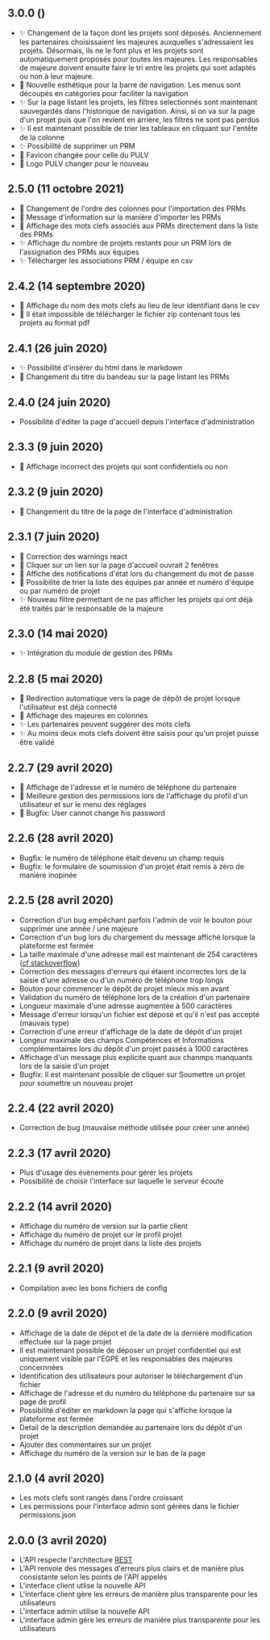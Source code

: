 ## 3.0.0 ()
* :sparkles: Changement de la façon dont les projets sont déposés. Anciennement les partenaires choisissaient les majeures auxquelles s'adressaient les projets. Désormais, ils ne le font plus et les projets sont automatiquement proposés pour toutes les majeures. Les responsables de majeure doivent ensuite faire le tri entre les projets qui sont adaptés ou non à leur majeure.
* :lipstick: Nouvelle esthétique pour la barre de navigation. Les menus sont découpés en catégories pour faciliter la navigation
* :sparkles: Sur la page listant les projets, les filtres selectionnés sont maintenant sauvegardés dans l'historique de navigation. Ainsi, si on va sur la page d'un projet puis que l'on revient en arrière, les filtres ne sont pas perdus
* :sparkles: Il est maintenant possible de trier les tableaux en cliquant sur l'entête de la colonne
* :sparkles: Possibilité de supprimer un PRM
* :lipstick: Favicon changée pour celle du PULV
* :lipstick: Logo PULV changer pour le nouveau

## 2.5.0 (11 octobre 2021)
* :lipstick: Changement de l'ordre des colonnes pour l'importation des PRMs
* :lipstick: Message d'information sur la manière d'importer les PRMs
* :lipstick: Affichage des mots clefs associés aux PRMs directement dans la liste des PRMs
* :sparkles: Affichage du nombre de projets restants pour un PRM lors de l'assignation des PRMs aux équipes
* :sparkles: Télécharger les associations PRM / équipe en csv

## 2.4.2 (14 septembre 2020)
* :bug: Affichage du nom des mots clefs au lieu de leur identifiant dans le csv
* :bug: Il était impossible de télécharger le fichier zip contenant tous les projets au format pdf

## 2.4.1 (26 juin 2020)
* :sparkles: Possibilité d'insérer du html dans le markdown
* :lipstick: Changement du titre du bandeau sur la page listant les PRMs

## 2.4.0 (24 juin 2020)
* Possibilité d'éditer la page d'accueil depuis l'interface d'administration

## 2.3.3 (9 juin 2020)
* :bug: Affichage incorrect des projets qui sont confidentiels ou non

## 2.3.2 (9 juin 2020)
* :art: Changement du titre de la page de l'interface d'administration

## 2.3.1 (7 juin 2020)
* :bug: Correction des warnings react
* :bug: Cliquer sur un lien sur la page d'accueil ouvrait 2 fenêtres
* :lipstick: Affiche des notifications d'état lors du changement du mot de passe
* :art: Possibilité de trier la liste des équipes par année et numéro d'équipe ou par numéro de projet
* :sparkles: Nouveau filtre permettant de ne pas afficher les projets qui ont déjà été traités par le responsable de la majeure

## 2.3.0 (14 mai 2020)
* :sparkles: Intégration du module de gestion des PRMs

## 2.2.8 (5 mai 2020)
* :art: Redirection automatique vers la page de dépôt de projet lorsque l'utilisateur est déjà connecté
* :lipstick: Affichage des majeures en colonnes
* :sparkles: Les partenaires peuvent suggérer des mots clefs 
* :sparkles: Au moins deux mots clefs doivent être saisis pour qu'un projet puisse être validé

## 2.2.7 (29 avril 2020)
* :lipstick: Affichage de l'adresse et le numéro de téléphone du partenaire
* :art: Meilleure gestion des permissions lors de l'affichage du profil d'un utilisateur et sur le menu des réglages
* :bug: Bugfix: User cannot change his password


## 2.2.6 (28 avril 2020)
* Bugfix: le numéro de téléphone était devenu un champ requis
* Bugfix: le formulaire de soumission d'un projet était remis à zéro de manière inopinée

## 2.2.5 (28 avril 2020)
* Correction d'un bug empêchant parfois l'admin de voir le bouton pour supprimer une année / une majeure
* Correction d'un bug lors du chargement du message affiché lorsque la plateforme est fermée
* La taille maximale d'une adresse mail est maintenant de 254 caractères ([cf stackoverflow](https://stackoverflow.com/questions/386294/what-is-the-maximum-length-of-a-valid-email-address))
* Correction des messages d'erreurs qui étaient incorrectes lors de la saisie d'une adresse ou d'un numéro de téléphone trop longs
* Bouton pour commencer le dépôt de projet mieux mis en avant
* Validation du numéro de téléphone lors de la création d'un partenaire
* Longueur maximale d'une adresse augmentée à 500 caractères
* Message d'erreur lorsqu'un fichier est déposé et qu'il n'est pas accepté (mauvais type)
* Correction d'une erreur d'affichage de la date de dépôt d'un projet
* Longeur maximale des champs Compétences et Informations complémentaires lors du dépôt d'un projet passés à 1000 caractères
* Affichage d'un message plus explicite quant aux chanmps manquants lors de la saisie d'un projet
* Bugfix: Il est maintenant possible de cliquer sur Soumettre un projet pour soumettre un nouveau projet

## 2.2.4 (22 avril 2020)
* Correction de bug (mauvaise méthode utilisée pour créer une année)

## 2.2.3 (17 avril 2020)
* Plus d'usage des évènements pour gérer les projets
* Possibilité de choisir l'interface sur laquelle le serveur écoute

## 2.2.2 (14 avril 2020)
* Affichage du numéro de version sur la partie client
* Affichage du numéro de projet sur le profil projet
* Affichage du numéro de projet dans la liste des projets

## 2.2.1 (9 avril 2020)
* Compilation avec les bons fichiers de config

## 2.2.0 (9 avril 2020)
* Affichage de la date de dépot et de la date de la dernière modification effectuée sur la page projet
* Il est maintenant possible de déposer un projet confidentiel qui est uniquement visible par l'EGPE et les responsables des majeures concernnées
* Identification des utilisateurs pour autoriser le téléchargement d'un fichier
* Affichage de l'adresse et du numéro du téléphone du partenaire sur sa page de profil
* Possibilité d'éditer en markdown la page qui s'affiche lorsque la plateforme est fermée
* Detail de la description demandée au partenaire lors du dépôt d'un projet
* Ajouter des commentaires sur un projet
* Affichage du numéro de la version sur le bas de la page

## 2.1.0 (4 avril 2020)
* Les mots clefs sont rangés dans l'ordre croissant
* Les permissions pour l'interface admin sont gérées dans le fichier permissions.json

## 2.0.0 (3 avril 2020)
* L'API  respecte l'architecture [REST](https://fr.wikipedia.org/wiki/Representational_state_transfer)
* L'API renvoie des messages d'erreurs plus clairs et de manière plus consistante selon les points de l'API appelés
* L'interface client utlise la nouvelle API
* L'interface client gère les erreurs de manière plus transparente pour les utilisateurs
* L'interface admin utilise la nouvelle API
* L'interface admin gère les erreurs de manière plus transparente pour les utilisateurs